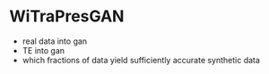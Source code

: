 # WiTraPresGAN

- real data into gan
- TE into gan
- which fractions of data yield sufficiently accurate synthetic data
